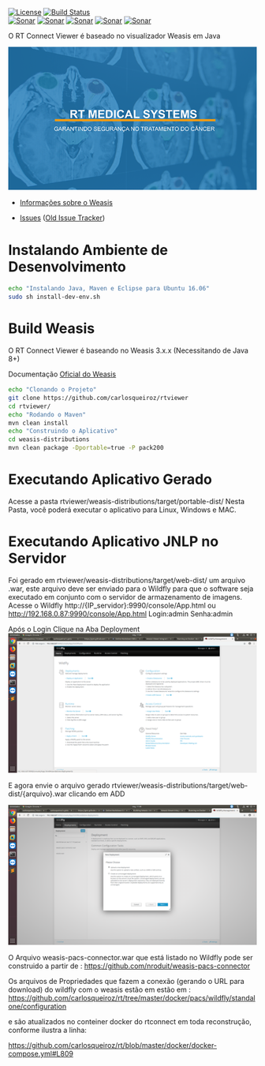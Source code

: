 [![License](https://img.shields.io/badge/License-EPL%202.0-blue.svg)](https://opensource.org/licenses/EPL-2.0) [![Build Status](https://travis-ci.com/nroduit/Weasis.svg?branch=master)](https://travis-ci.com/nroduit/Weasis)   
[![Sonar](https://sonarcloud.io/api/project_badges/measure?project=org.weasis%3Aweasis-framework&metric=ncloc)](https://sonarcloud.io/component_measures?id=org.weasis%3Aweasis-framework) [![Sonar](https://sonarcloud.io/api/project_badges/measure?project=org.weasis%3Aweasis-framework&metric=reliability_rating)](https://sonarcloud.io/component_measures?id=org.weasis%3Aweasis-framework) [![Sonar](https://sonarcloud.io/api/project_badges/measure?project=org.weasis%3Aweasis-framework&metric=sqale_rating)](https://sonarcloud.io/component_measures?id=org.weasis%3Aweasis-framework) [![Sonar](https://sonarcloud.io/api/project_badges/measure?project=org.weasis%3Aweasis-framework&metric=security_rating)](https://sonarcloud.io/component_measures?id=org.weasis%3Aweasis-framework) [![Sonar](https://sonarcloud.io/api/project_badges/measure?project=org.weasis%3Aweasis-framework&metric=alert_status)](https://sonarcloud.io/dashboard?id=org.weasis%3Aweasis-framework)    

O RT Connect Viewer é baseado no visualizador Weasis em Java

![Weasis](weasis-distributions/resources/images/about.png)

* [Informações sobre o Weasis](https://nroduit.github.io)

* [Issues](https://github.com/nroduit/Weasis/issues) ([Old Issue Tracker](https://dcm4che.atlassian.net/projects/WEA))

# Instalando Ambiente de Desenvolvimento
``` bash
echo "Instalando Java, Maven e Eclipse para Ubuntu 16.06"
sudo sh install-dev-env.sh
```

# Build Weasis

O RT Connect Viewer é baseando no  Weasis 3.x.x (Necessitando de  Java 8+)

Documentação [Oficial do Weasis](https://nroduit.github.io/en/getting-started/building-weasis)
``` bash
echo "Clonando o Projeto"
git clone https://github.com/carlosqueiroz/rtviewer
cd rtviewer/
echo "Rodando o Maven"
mvn clean install
echo "Construindo o Aplicativo"
cd weasis-distributions
mvn clean package -Dportable=true -P pack200
 ```
# Executando Aplicativo Gerado
Acesse a pasta rtviewer/weasis-distributions/target/portable-dist/
Nesta Pasta, você poderá executar o aplicativo para Linux, Windows e MAC.

# Executando Aplicativo JNLP no Servidor

Foi gerado em  rtviewer/weasis-distributions/target/web-dist/ um arquivo .war, este arquivo deve ser enviado para o Wildfly para que o software seja executado em conjunto com o servidor de armazenamento de imagens.
Acesse o Wildfly 
http://{IP_servidor}:9990/console/App.html
ou
http://192.168.0.87:9990/console/App.html
Login:admin
Senha:admin

Após o Login Clique na Aba Deployment
![Weasis](docs/1.png)

E agora envie o arquivo  gerado  rtviewer/weasis-distributions/target/web-dist/{arquivo}.war clicando em ADD

![Weasis](docs/2.png)

O Arquivo weasis-pacs-connector.war  que está  listado no Wildfly pode ser construido a partir de : https://github.com/nroduit/weasis-pacs-connector

Os arquivos de Propriedades que fazem a conexão (gerando o URL para download) do wildfly com o weasis estão em
estão em :
https://github.com/carlosqueiroz/rt/tree/master/docker/pacs/wildfly/standalone/configuration

e são atualizados no conteiner docker do rtconnect em toda reconstrução, conforme ilustra a linha:

https://github.com/carlosqueiroz/rt/blob/master/docker/docker-compose.yml#L809 


